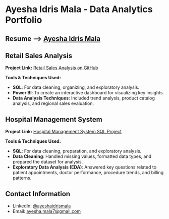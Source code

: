 # Ayesha Idris Mala - Data Analytics Portfolio

## Resume --> [Ayesha Idris Mala](https://github.com/ayeshamala/data-analysis-portfolio/blob/main/AYESHA_IDRIS_MALA_CV.pdf)

## Retail Sales Analysis

**Project Link:** [Retail Sales Analysis on GitHub](https://github.com/ayeshamala/retail_store_analysis)

**Tools & Techniques Used:**
- **SQL**: For data cleaning, organizing, and exploratory analysis.
- **Power BI**: To create an interactive dashboard for visualizing key insights.
- **Data Analysis Techniques**: Included trend analysis, product catalog analysis, and regional sales evaluation.


## Hospital Management System

**Project Link:** [Hospital Management System SQL Project](https://github.com/ayeshamala/hospital_management_system)

**Tools & Techniques Used:**
- **SQL**: For data cleaning, preparation, and exploratory analysis.
- **Data Cleaning**: Handled missing values, formatted data types, and prepared the dataset for analysis.
- **Exploratory Data Analysis (EDA)**: Answered key questions related to patient appointments, doctor performance, procedure trends, and billing patterns.

## Contact Information
- LinkedIn: [@ayeshaidrismala](https://www.linkedin.com/in/ayesha-idris-mala/)
- Email: [ayesha.mala7@gmail.com](mailto:ayesha.mala7@gmail.com)


